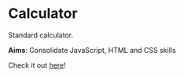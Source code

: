 # Calculator
Standard calculator.

**Aims**: Consolidate JavaScript, HTML and CSS skills

Check it out [here](https://chico-oliveira.github.io/calculator/)!